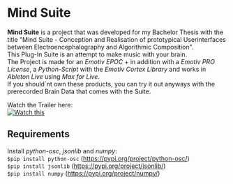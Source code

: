 # Mind Suite

**Mind Suite** is a project that was developed for my Bachelor Thesis with the title "Mind Suite - Conception and Realisation of prototypical Userinterfaces between Electroencephalography and Algorithmic Composition".   
This Plug-In Suite is an attempt to make music with your brain.  
The Project is made for an *Emotiv EPOC* + in addition with a *Emotiv PRO License*, a *Python-Script* with the *Emotiv Cortex Library* and works in *Ableton Live* using *Max for Live*.  
If you should´nt own these products, you can try it out anyways with the prerecorded Brain Data that comes with the Suite.

Watch the Trailer here:  
[![Watch this](http://img.youtube.com/vi/EhWVbwdl2vw/0.jpg)](http://www.youtube.com/watch?v=EhWVbwdl2vw "MIND SUITE TRAILER")

## Requirements

Install *python-osc*, *jsonlib* and *numpy*:  
`$pip install python-osc` (https://pypi.org/project/python-osc/)  
`$pip install jsonlib` (https://pypi.org/project/jsonlib/)  
`$pip install numpy` (https://pypi.org/project/numpy/)
